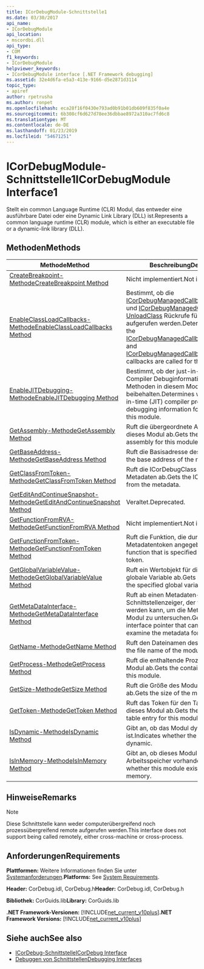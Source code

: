 ```yaml
---
title: ICorDebugModule-Schnittstelle1
ms.date: 03/30/2017
api_name:
- ICorDebugModule
api_location:
- mscordbi.dll
api_type:
- COM
f1_keywords:
- ICorDebugModule
helpviewer_keywords:
- ICorDebugModule interface [.NET Framework debugging]
ms.assetid: 32e4d6fa-e5a3-413e-9166-d5e2871d3114
topic_type:
- apiref
author: rpetrusha
ms.author: ronpet
ms.openlocfilehash: eca28f16f0430e793ad0b91b01db609f835f0a4e
ms.sourcegitcommit: 6b308cf6d627d78ee36dbbae8972a310ac7fd6c8
ms.translationtype: MT
ms.contentlocale: de-DE
ms.lasthandoff: 01/23/2019
ms.locfileid: "54671251"
---
```

# <a name="icordebugmodule-interface1"></a><span data-ttu-id="2fc58-102">ICorDebugModule-Schnittstelle1</span><span class="sxs-lookup"><span data-stu-id="2fc58-102">ICorDebugModule Interface1</span></span>
<span data-ttu-id="2fc58-103">Stellt ein common Language Runtime (CLR) Modul, das entweder eine ausführbare Datei oder eine Dynamic Link Library (DLL) ist.</span><span class="sxs-lookup"><span data-stu-id="2fc58-103">Represents a common language runtime (CLR) module, which is either an executable file or a dynamic-link library (DLL).</span></span>  
  
## <a name="methods"></a><span data-ttu-id="2fc58-104">Methoden</span><span class="sxs-lookup"><span data-stu-id="2fc58-104">Methods</span></span>  
  
|<span data-ttu-id="2fc58-105">Methode</span><span class="sxs-lookup"><span data-stu-id="2fc58-105">Method</span></span>|<span data-ttu-id="2fc58-106">Beschreibung</span><span class="sxs-lookup"><span data-stu-id="2fc58-106">Description</span></span>|  
|------------|-----------------|  
|[<span data-ttu-id="2fc58-107">CreateBreakpoint-Methode</span><span class="sxs-lookup"><span data-stu-id="2fc58-107">CreateBreakpoint Method</span></span>](../../../../docs/framework/unmanaged-api/debugging/icordebugmodule-createbreakpoint-method.md)|<span data-ttu-id="2fc58-108">Nicht implementiert.</span><span class="sxs-lookup"><span data-stu-id="2fc58-108">Not implemented.</span></span>|  
|[<span data-ttu-id="2fc58-109">EnableClassLoadCallbacks-Methode</span><span class="sxs-lookup"><span data-stu-id="2fc58-109">EnableClassLoadCallbacks Method</span></span>](../../../../docs/framework/unmanaged-api/debugging/icordebugmodule-enableclassloadcallbacks-method.md)|<span data-ttu-id="2fc58-110">Bestimmt, ob die [ICorDebugManagedCallback:: LoadClass](../../../../docs/framework/unmanaged-api/debugging/icordebugmanagedcallback-loadclass-method.md) und [ICorDebugManagedCallback:: UnloadClass](../../../../docs/framework/unmanaged-api/debugging/icordebugmanagedcallback-unloadclass-method.md) Rückrufe für dieses Modul aufgerufen werden.</span><span class="sxs-lookup"><span data-stu-id="2fc58-110">Determines whether the [ICorDebugManagedCallback::LoadClass](../../../../docs/framework/unmanaged-api/debugging/icordebugmanagedcallback-loadclass-method.md) and [ICorDebugManagedCallback::UnloadClass](../../../../docs/framework/unmanaged-api/debugging/icordebugmanagedcallback-unloadclass-method.md) callbacks are called for this module.</span></span>|  
|[<span data-ttu-id="2fc58-111">EnableJITDebugging-Methode</span><span class="sxs-lookup"><span data-stu-id="2fc58-111">EnableJITDebugging Method</span></span>](../../../../docs/framework/unmanaged-api/debugging/icordebugmodule-enablejitdebugging-method.md)|<span data-ttu-id="2fc58-112">Bestimmt, ob der just-in-Time (JIT)-Compiler Debuginformationen für Methoden in diesem Modul werden beibehalten.</span><span class="sxs-lookup"><span data-stu-id="2fc58-112">Determines whether the just-in-time (JIT) compiler preserves debugging information for methods within this module.</span></span>|  
|[<span data-ttu-id="2fc58-113">GetAssembly-Methode</span><span class="sxs-lookup"><span data-stu-id="2fc58-113">GetAssembly Method</span></span>](../../../../docs/framework/unmanaged-api/debugging/icordebugmodule-getassembly-method.md)|<span data-ttu-id="2fc58-114">Ruft die übergeordnete Assembly für dieses Modul ab.</span><span class="sxs-lookup"><span data-stu-id="2fc58-114">Gets the containing assembly for this module.</span></span>|  
|[<span data-ttu-id="2fc58-115">GetBaseAddress-Methode</span><span class="sxs-lookup"><span data-stu-id="2fc58-115">GetBaseAddress Method</span></span>](../../../../docs/framework/unmanaged-api/debugging/icordebugmodule-getbaseaddress-method.md)|<span data-ttu-id="2fc58-116">Ruft die Basisadresse des Moduls ab.</span><span class="sxs-lookup"><span data-stu-id="2fc58-116">Gets the base address of the module.</span></span>|  
|[<span data-ttu-id="2fc58-117">GetClassFromToken-Methode</span><span class="sxs-lookup"><span data-stu-id="2fc58-117">GetClassFromToken Method</span></span>](../../../../docs/framework/unmanaged-api/debugging/icordebugmodule-getclassfromtoken-method.md)|<span data-ttu-id="2fc58-118">Ruft die ICorDebugClass aus den Metadaten ab.</span><span class="sxs-lookup"><span data-stu-id="2fc58-118">Gets the ICorDebugClass from the metadata.</span></span>|  
|[<span data-ttu-id="2fc58-119">GetEditAndContinueSnapshot-Methode</span><span class="sxs-lookup"><span data-stu-id="2fc58-119">GetEditAndContinueSnapshot Method</span></span>](../../../../docs/framework/unmanaged-api/debugging/icordebugmodule-geteditandcontinuesnapshot-method.md)|<span data-ttu-id="2fc58-120">Veraltet.</span><span class="sxs-lookup"><span data-stu-id="2fc58-120">Deprecated.</span></span>|  
|[<span data-ttu-id="2fc58-121">GetFunctionFromRVA-Methode</span><span class="sxs-lookup"><span data-stu-id="2fc58-121">GetFunctionFromRVA Method</span></span>](../../../../docs/framework/unmanaged-api/debugging/icordebugmodule-getfunctionfromrva-method.md)|<span data-ttu-id="2fc58-122">Nicht implementiert.</span><span class="sxs-lookup"><span data-stu-id="2fc58-122">Not implemented.</span></span>|  
|[<span data-ttu-id="2fc58-123">GetFunctionFromToken-Methode</span><span class="sxs-lookup"><span data-stu-id="2fc58-123">GetFunctionFromToken Method</span></span>](../../../../docs/framework/unmanaged-api/debugging/icordebugmodule-getfunctionfromtoken-method.md)|<span data-ttu-id="2fc58-124">Ruft die Funktion, die durch das Metadatentoken angegeben wird.</span><span class="sxs-lookup"><span data-stu-id="2fc58-124">Gets the function that is specified by the metadata token.</span></span>|  
|[<span data-ttu-id="2fc58-125">GetGlobalVariableValue-Methode</span><span class="sxs-lookup"><span data-stu-id="2fc58-125">GetGlobalVariableValue Method</span></span>](../../../../docs/framework/unmanaged-api/debugging/icordebugmodule-getglobalvariablevalue-method.md)|<span data-ttu-id="2fc58-126">Ruft ein Wertobjekt für die angegebene globale Variable ab.</span><span class="sxs-lookup"><span data-stu-id="2fc58-126">Gets a value object for the specified global variable.</span></span>|  
|[<span data-ttu-id="2fc58-127">GetMetaDataInterface-Methode</span><span class="sxs-lookup"><span data-stu-id="2fc58-127">GetMetaDataInterface Method</span></span>](../../../../docs/framework/unmanaged-api/debugging/icordebugmodule-getmetadatainterface-method.md)|<span data-ttu-id="2fc58-128">Ruft ab einen Metadaten-Schnittstellenzeiger, der verwendet werden kann, um die Metadaten für das Modul zu untersuchen.</span><span class="sxs-lookup"><span data-stu-id="2fc58-128">Gets a metadata interface pointer that can be used to examine the metadata for the module.</span></span>|  
|[<span data-ttu-id="2fc58-129">GetName-Methode</span><span class="sxs-lookup"><span data-stu-id="2fc58-129">GetName Method</span></span>](../../../../docs/framework/unmanaged-api/debugging/icordebugmodule-getname-method.md)|<span data-ttu-id="2fc58-130">Ruft den Dateinamen des Moduls ab.</span><span class="sxs-lookup"><span data-stu-id="2fc58-130">Gets the file name of the module.</span></span>|  
|[<span data-ttu-id="2fc58-131">GetProcess-Methode</span><span class="sxs-lookup"><span data-stu-id="2fc58-131">GetProcess Method</span></span>](../../../../docs/framework/unmanaged-api/debugging/icordebugmodule-getprocess-method.md)|<span data-ttu-id="2fc58-132">Ruft die enthaltende Prozess für dieses Modul ab.</span><span class="sxs-lookup"><span data-stu-id="2fc58-132">Gets the containing process for this module.</span></span>|  
|[<span data-ttu-id="2fc58-133">GetSize-Methode</span><span class="sxs-lookup"><span data-stu-id="2fc58-133">GetSize Method</span></span>](../../../../docs/framework/unmanaged-api/debugging/icordebugmodule-getsize-method.md)|<span data-ttu-id="2fc58-134">Ruft die Größe des Moduls in Bytes ab.</span><span class="sxs-lookup"><span data-stu-id="2fc58-134">Gets the size of the module in bytes.</span></span>|  
|[<span data-ttu-id="2fc58-135">GetToken-Methode</span><span class="sxs-lookup"><span data-stu-id="2fc58-135">GetToken Method</span></span>](../../../../docs/framework/unmanaged-api/debugging/icordebugmodule-gettoken-method.md)|<span data-ttu-id="2fc58-136">Ruft das Token für den Tabelleneintrag für dieses Modul ab.</span><span class="sxs-lookup"><span data-stu-id="2fc58-136">Gets the token for the table entry for this module.</span></span>|  
|[<span data-ttu-id="2fc58-137">IsDynamic-Methode</span><span class="sxs-lookup"><span data-stu-id="2fc58-137">IsDynamic Method</span></span>](../../../../docs/framework/unmanaged-api/debugging/icordebugmodule-isdynamic-method.md)|<span data-ttu-id="2fc58-138">Gibt an, ob das Modul dynamisch ist.</span><span class="sxs-lookup"><span data-stu-id="2fc58-138">Indicates whether the module is dynamic.</span></span>|  
|[<span data-ttu-id="2fc58-139">IsInMemory-Methode</span><span class="sxs-lookup"><span data-stu-id="2fc58-139">IsInMemory Method</span></span>](../../../../docs/framework/unmanaged-api/debugging/icordebugmodule-isinmemory-method.md)|<span data-ttu-id="2fc58-140">Gibt an, ob dieses Modul nur im Arbeitsspeicher vorhanden ist.</span><span class="sxs-lookup"><span data-stu-id="2fc58-140">Indicates whether this module exists only in memory.</span></span>|  
  
## <a name="remarks"></a><span data-ttu-id="2fc58-141">Hinweise</span><span class="sxs-lookup"><span data-stu-id="2fc58-141">Remarks</span></span>  
  
> [!NOTE]
>  <span data-ttu-id="2fc58-142">Diese Schnittstelle kann weder computerübergreifend noch prozessübergreifend remote aufgerufen werden.</span><span class="sxs-lookup"><span data-stu-id="2fc58-142">This interface does not support being called remotely, either cross-machine or cross-process.</span></span>  
  
## <a name="requirements"></a><span data-ttu-id="2fc58-143">Anforderungen</span><span class="sxs-lookup"><span data-stu-id="2fc58-143">Requirements</span></span>  
 <span data-ttu-id="2fc58-144">**Plattformen:** Weitere Informationen finden Sie unter [Systemanforderungen](../../../../docs/framework/get-started/system-requirements.md).</span><span class="sxs-lookup"><span data-stu-id="2fc58-144">**Platforms:** See [System Requirements](../../../../docs/framework/get-started/system-requirements.md).</span></span>  
  
 <span data-ttu-id="2fc58-145">**Header:** CorDebug.idl, CorDebug.h</span><span class="sxs-lookup"><span data-stu-id="2fc58-145">**Header:** CorDebug.idl, CorDebug.h</span></span>  
  
 <span data-ttu-id="2fc58-146">**Bibliothek:** CorGuids.lib</span><span class="sxs-lookup"><span data-stu-id="2fc58-146">**Library:** CorGuids.lib</span></span>  
  
 <span data-ttu-id="2fc58-147">**.NET Framework-Versionen:** [!INCLUDE[net_current_v10plus](../../../../includes/net-current-v10plus-md.md)]</span><span class="sxs-lookup"><span data-stu-id="2fc58-147">**.NET Framework Versions:** [!INCLUDE[net_current_v10plus](../../../../includes/net-current-v10plus-md.md)]</span></span>  
  
## <a name="see-also"></a><span data-ttu-id="2fc58-148">Siehe auch</span><span class="sxs-lookup"><span data-stu-id="2fc58-148">See also</span></span>
- [<span data-ttu-id="2fc58-149">ICorDebug-Schnittstelle</span><span class="sxs-lookup"><span data-stu-id="2fc58-149">ICorDebug Interface</span></span>](../../../../docs/framework/unmanaged-api/debugging/icordebug-interface.md)
- [<span data-ttu-id="2fc58-150">Debuggen von Schnittstellen</span><span class="sxs-lookup"><span data-stu-id="2fc58-150">Debugging Interfaces</span></span>](../../../../docs/framework/unmanaged-api/debugging/debugging-interfaces.md)
